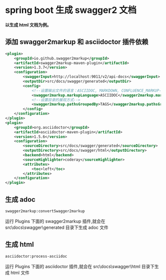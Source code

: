 # spring boot 生成 swagger2 文档

**以生成 html 文档为例。**

## 添加 swagger2markup 和 asciidoctor 插件依赖
```xml
<plugin>
	<groupId>io.github.swagger2markup</groupId>
	<artifactId>swagger2markup-maven-plugin</artifactId>
	<version>1.3.7</version>
	<configuration>
		<swaggerInput>http://localhost:9011/v2/api-docs</swaggerInput>
		<outputDir>src/docs/swagger/generated</outputDir>
		<config>
			<!--设置输出文件的语言：ASCIIDOC, MARKDOWN, CONFLUENCE_MARKUP-->
			<swagger2markup.markupLanguage>ASCIIDOC</swagger2markup.markupLanguage>
			<!--设置目录的展现方式-->
			<swagger2markup.pathsGroupedBy>TAGS</swagger2markup.pathsGroupedBy>
		</config>
	</configuration>
</plugin>
<plugin>
	<groupId>org.asciidoctor</groupId>
	<artifactId>asciidoctor-maven-plugin</artifactId>
	<version>1.5.6</version>
	<configuration>
		<sourceDirectory>src/docs/swagger/generated</sourceDirectory>
		<outputDirectory>src/docs/swagger/html</outputDirectory>
		<backend>html</backend>
		<sourceHighlighter>coderay</sourceHighlighter>
		<attributes>
			<toc>left</toc>
		</attributes>
	</configuration>
</plugin>
```

## 生成 adoc
```bash
swagger2markup:convertSwagger2markup
```
运行 Plugins 下面的 swagger2markup 插件,就会在 src\docs\swagger\generated 目录下生成 adoc 文件

## 生成 html
```bash
asciidoctor:process-asciidoc
```
运行 Plugins 下面的 asciidoctor 插件,就会在 src\docs\swagger\html 目录下生成 html 文件
